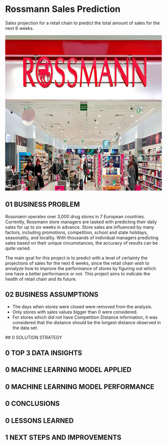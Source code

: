 # Rossmann Sales Prediction

Sales projection for a retail chain to predict the total amount of sales for the next 6 weeks.

<img src="https://github.com/kaotcs/rossmann_sales_prediction/blob/main/img/rossmann_.jpg" alt="Rossmann Store"
	title="Rossmann"  width="100%" height="500" />

## 01 BUSINESS PROBLEM
Rossmann operates over 3,000 drug stores in 7 European countries. Currently, Rossmann store managers are tasked with predicting their daily sales for up to six weeks in advance. Store sales are influenced by many factors, including promotions, competition, school and state holidays, seasonality, and locality. With thousands of individual managers predicting sales based on their unique circumstances, the accuracy of results can be quite varied.

The main goal for this project is to predict with a level of certainty the projections of sales for the next 6 weeks, since the retail chain wish to annalyze how to improve the performance of stores by figuring out which one have a better performance or not. This project aims to indicate the health of retail chain and its future.

## 02 BUSINESS ASSUMPTIONS
<ul>
<li>The days when stores were closed were removed from the analysis.</li>
<li>Only stores with sales values bigger than 0 were considered.</li>
<li>For stores which did not have Competition Distance information, it was considered that the distance should be the longest distance observed in the data set.</li>
</ul>
## 0 SOLUTION STRATEGY

## 0 TOP 3 DATA INSIGHTS

## 0 MACHINE LEARNING MODEL APPLIED

## 0 MACHINE LEARNING MODEL PERFORMANCE

## 0 CONCLUSIONS

## 0 LESSONS LEARNED

## 1 NEXT STEPS AND IMPROVEMENTS
